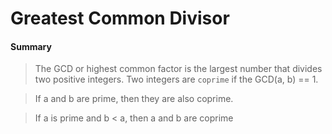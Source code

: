 # Greatest Common Divisor

#### Summary
> The GCD or highest common factor is the largest number that divides two positive integers. Two integers are <code>coprime</code> if the GCD(a, b) == 1. 

> If a and b are prime, then they are also coprime. 

> If a is prime and b < a, then a and b are coprime